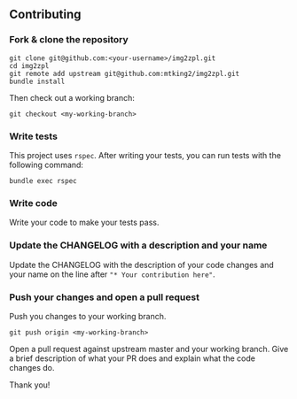 ## Contributing

### Fork & clone the repository

```
git clone git@github.com:<your-username>/img2zpl.git
cd img2zpl
git remote add upstream git@github.com:mtking2/img2zpl.git
bundle install
```

Then check out a working branch:

```
git checkout <my-working-branch>
```

### Write tests

This project uses `rspec`. After writing your tests, you can run tests with the following command:

`bundle exec rspec`


### Write code

Write your code to make your tests pass.

### Update the CHANGELOG with a description and your name

Update the CHANGELOG with the description of your code changes and your name on the line after `"* Your contribution here"`.

### Push your changes and open a pull request

Push you changes to your working branch.

```
git push origin <my-working-branch>
```

Open a pull request against upstream master and your working branch. Give a brief description of what your PR does and explain what the code changes do.

Thank you!
